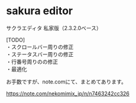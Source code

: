 # sakura editor
サクラエディタ 私家版（2.3.2.0ベース）

[TODO]<br>
・スクロールバー周りの修正<br>
・ステータスバー周りの修正<br>
・行番号周りのの修正<br>
・最適化<br>

お手数ですが、note.comにて、まとめてあります。

https://note.com/nekomimix_jp/n/n7463242cc326

